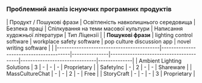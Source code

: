 ### Проблемний аналіз існуючих програмних продуктів
| Продукт / Пошукові фрази                 | Освітленість навколишнього середовища | Безпека праці | Спілкування на теми масової культури | Написання художньої літератури | Тип Ліцензії |
| **Пошукові фрази**                      | lighting control software             | workplace safety software             | pop culture discussion app            | novel writing software            |              |
|------------------------------------------|----------------------------------------|---------------|----------------------------------------|-------------------------------|--------------|
| Ambient Lighting Solutions               | 3                                      | -             | -                                      | -                             | Proprietary  |
| SafetyInc                                | -                                      | 2             | -                                      | -                             | Shareware    |
| MassCultureChat                          | -                                      | -             | 2                                      | -                             | Free         |
| StoryCraft                               | -                                      | -             | -                                      | 3                             | Proprietary  |
